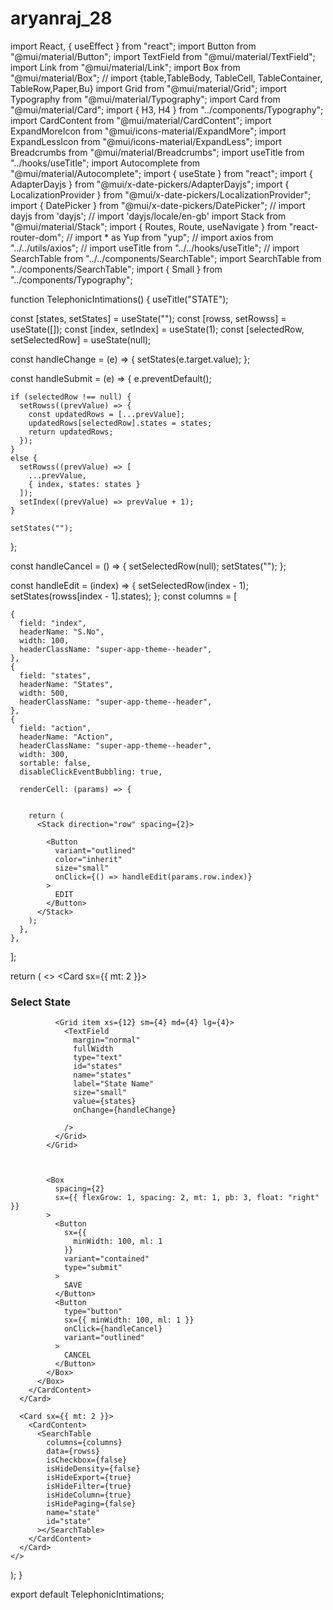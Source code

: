 # aryanraj_28
import React, { useEffect } from "react";
import Button from "@mui/material/Button";
import TextField from "@mui/material/TextField";
import Link from "@mui/material/Link";
import Box from "@mui/material/Box";
// import {table,TableBody, TableCell, TableContainer, TableRow,Paper,Bu}
import Grid from "@mui/material/Grid";
import Typography from "@mui/material/Typography";
import Card from "@mui/material/Card";
import { H3, H4 } from "../components/Typography";
import CardContent from "@mui/material/CardContent";
import ExpandMoreIcon from "@mui/icons-material/ExpandMore";
import ExpandLessIcon from "@mui/icons-material/ExpandLess";
import Breadcrumbs from "@mui/material/Breadcrumbs";
import useTitle from "../hooks/useTitle";
import Autocomplete from "@mui/material/Autocomplete";
import { useState } from "react";
import { AdapterDayjs } from "@mui/x-date-pickers/AdapterDayjs";
import { LocalizationProvider } from "@mui/x-date-pickers/LocalizationProvider";
import { DatePicker } from "@mui/x-date-pickers/DatePicker";
// import dayjs from 'dayjs';
// import 'dayjs/locale/en-gb'
import Stack from "@mui/material/Stack";
import { Routes, Route, useNavigate } from "react-router-dom";
// import * as Yup from "yup";
// import axios from "../../utils/axios";
// import useTitle from "../../hooks/useTitle";
// import SearchTable from "../../components/SearchTable";
import SearchTable from "../components/SearchTable";
import { Small } from "../components/Typography";


function TelephonicIntimations() {
  useTitle("STATE");

  const [states, setStates] = useState("");
  const [rowss, setRowss] = useState([]);
  const [index, setIndex] = useState(1);
  const [selectedRow, setSelectedRow] = useState(null);

  const handleChange = (e) => {
    setStates(e.target.value);
  };

  const handleSubmit = (e) => {
    e.preventDefault();


    if (selectedRow !== null) {
      setRowss((prevValue) => {
        const updatedRows = [...prevValue];
        updatedRows[selectedRow].states = states;
        return updatedRows;
      });
    }
    else {
      setRowss((prevValue) => [
        ...prevValue,
        { index, states: states }
      ]);
      setIndex((prevValue) => prevValue + 1);
    }

    setStates("");
  };

  const handleCancel = () => {
    setSelectedRow(null);
    setStates("");
  };

  const handleEdit = (index) => {
    setSelectedRow(index - 1);
    setStates(rowss[index - 1].states);
  };
  const columns = [

    {
      field: "index",
      headerName: "S.No",
      width: 100,
      headerClassName: "super-app-theme--header",
    },
    {
      field: "states",
      headerName: "States",
      width: 500,
      headerClassName: "super-app-theme--header",
    },
    {
      field: "action",
      headerName: "Action",
      headerClassName: "super-app-theme--header",
      width: 300,
      sortable: false,
      disableClickEventBubbling: true,

      renderCell: (params) => {


        return (
          <Stack direction="row" spacing={2}>

            <Button
              variant="outlined"
              color="inherit"
              size="small"
              onClick={() => handleEdit(params.row.index)}
            >
              EDIT
            </Button>
          </Stack>
        );
      },
    },

  ];

  return (
    <>
      <Card sx={{ mt: 2 }}>
        <CardContent>
          <H3 lineHeight={2.2}>Select State</H3>
          <Box component="form" onSubmit={handleSubmit}>
            <Grid
              container
              direction="row"
              rowSpacing={0}
              columnSpacing={2}
              justify="flex-end"
              alignItems="center"
            >

              <Grid item xs={12} sm={4} md={4} lg={4}>
                <TextField
                  margin="normal"
                  fullWidth
                  type="text"
                  id="states"
                  name="states"
                  label="State Name"
                  size="small"
                  value={states}
                  onChange={handleChange}

                />
              </Grid>
            </Grid>



            <Box
              spacing={2}
              sx={{ flexGrow: 1, spacing: 2, mt: 1, pb: 3, float: "right" }}
            >
              <Button
                sx={{
                  minWidth: 100, ml: 1
                }}
                variant="contained"
                type="submit"
              >
                SAVE
              </Button>
              <Button
                type="button"
                sx={{ minWidth: 100, ml: 1 }}
                onClick={handleCancel}
                variant="outlined"
              >
                CANCEL
              </Button>
            </Box>
          </Box>
        </CardContent>
      </Card>

      <Card sx={{ mt: 2 }}>
        <CardContent>
          <SearchTable
            columns={columns}
            data={rowss}
            isCheckbox={false}
            isHideDensity={false}
            isHideExport={true}
            isHideFilter={true}
            isHideColumn={true}
            isHidePaging={false}
            name="state"
            id="state"
          ></SearchTable>
        </CardContent>
      </Card>
    </>
  );
}

export default TelephonicIntimations;
